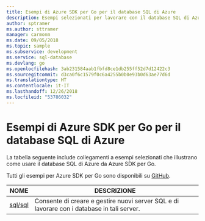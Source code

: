```yaml
---
title: Esempi di Azure SDK per Go per il database SQL di Azure
description: Esempi selezionati per lavorare con il database SQL di Azure da Azure SDK per Go.
author: sptramer
ms.author: sttramer
manager: carmonm
ms.date: 09/05/2018
ms.topic: sample
ms.subservice: development
ms.service: sql-database
ms.devlang: go
ms.openlocfilehash: 3ab231584aab1fbfd8ce1db255ff52d7d12422c3
ms.sourcegitcommit: d3ca0f6c1579f0c6a4255b0b0e93b0d63ae77d6d
ms.translationtype: HT
ms.contentlocale: it-IT
ms.lasthandoff: 12/26/2018
ms.locfileid: "53786032"
---
```

# <a name="azure-sdk-for-go-samples-for-azure-sql-database"></a>Esempi di Azure SDK per Go per il database SQL di Azure

La tabella seguente include collegamenti a esempi selezionati che illustrano come usare il database SQL di Azure da Azure SDK per Go.

Tutti gli esempi per Azure SDK per Go sono disponibili su [GitHub](https://github.com/Azure-Samples/azure-sdk-for-go-samples).

| NOME | DESCRIZIONE |
|------|-------------|
| [sql/sql](https://github.com/Azure-Samples/azure-sdk-for-go-samples/blob/master/sql/sql.go) | Consente di creare e gestire nuovi server SQL e di lavorare con i database in tali server. |
